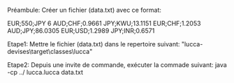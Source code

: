 Préambule:
Créer un fichier (data.txt) avec ce format: 

EUR;550;JPY
6
AUD;CHF;0.9661
JPY;KWU;13.1151
EUR;CHF;1.2053
AUD;JPY;86.0305
EUR;USD;1.2989
JPY;INR;0.6571

Etape1:
Mettre le fichier (data.txt) dans le repertoire suivant: "lucca-devises\target\classes\lucca"

Etape2: 
Depuis une invite de commande, exécuter la commade suivant: java -cp ../ lucca.lucca data.txt